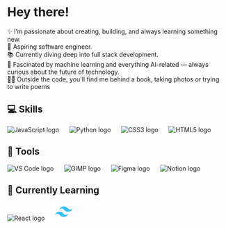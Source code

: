 <h1 align="left">Hey there!</h1> <p align="left"> ✨ I’m passionate about creating, building, and always learning something new.<br> 🎯 Aspiring software engineer.<br> 📚 Currently diving deep into full stack development.<br> 🤖 Fascinated by machine learning and everything AI-related — always curious about the future of technology.<br> 📸📖 Outside the code, you'll find me behind a book, taking photos or trying to write poems</p>
<h2 align="left">💻 Skills</h2> <div align="left"> <img src="https://cdn.jsdelivr.net/gh/devicons/devicon/icons/javascript/javascript-original.svg" height="40" alt="JavaScript logo" /> <img width="16" /> <img src="https://cdn.jsdelivr.net/gh/devicons/devicon/icons/python/python-original.svg" height="40" alt="Python logo" /> <img width="16" /> <img src="https://cdn.jsdelivr.net/gh/devicons/devicon/icons/css3/css3-original.svg" height="40" alt="CSS3 logo" /> <img width="16" /> <img src="https://cdn.jsdelivr.net/gh/devicons/devicon/icons/html5/html5-original.svg" height="40" alt="HTML5 logo" /> </div>
<h2 align="left">🔨 Tools</h2> <div align="left"> <img src="https://upload.wikimedia.org/wikipedia/commons/thumb/9/9a/Visual_Studio_Code_1.35_icon.svg/1024px-Visual_Studio_Code_1.35_icon.svg.png" height="40" alt="VS Code logo" /> <img width="16" /> <img src="https://cdn.jsdelivr.net/gh/devicons/devicon/icons/gimp/gimp-original.svg" height="40" alt="GIMP logo" /> <img width="16" /> <img src="https://cdn.jsdelivr.net/gh/devicons/devicon/icons/figma/figma-original.svg" height="40" alt="Figma logo" /> <img width="16" /> <img src="https://upload.wikimedia.org/wikipedia/commons/4/45/Notion_app_logo.png" height="40" alt="Notion logo" /> </div>
<h2 align="left">🚀 Currently Learning</h2>  <div align="left"> <img src="https://cdn.jsdelivr.net/gh/devicons/devicon/icons/react/react-original.svg" height="40" alt="React logo" /> <img width="16" /> <img src="https://github.com/devicons/devicon/blob/v2.16.0/icons/tailwindcss/tailwindcss-original.svg" height="40" alt="Tailwind CSS logo" /> </div>

